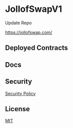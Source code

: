 # JollofSwapV1
Update Repo

https://jollofswap.com/

## Deployed Contracts


## Docs


## Security

[Security Policy](SECURITY.md)

## License

[MIT](LICENSE.txt)
